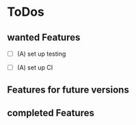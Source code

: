 # ToDos

## wanted Features
- [ ] (A) set up testing 
- [ ] (A) set up CI


## Features for future versions

## completed Features
